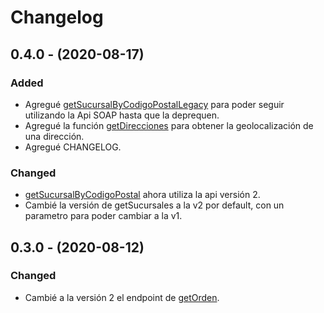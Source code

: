 # Changelog

## 0.4.0 - (2020-08-17)

### Added

- Agregué [getSucursalByCodigoPostalLegacy](/alejoasotelo/andreani-sdk-rest/blob/74b0431fda8adecedc75b4257caaa83cfb771eb5/src/andreani.php#L137) para poder seguir utilizando la Api SOAP hasta que la deprequen.
- Agregué la función [getDirecciones](/alejoasotelo/andreani-sdk-rest/blob/74b0431fda8adecedc75b4257caaa83cfb771eb5/src/andreani.php#L167) para obtener la geolocalización de una dirección.
- Agregué CHANGELOG.

### Changed

- [getSucursalByCodigoPostal](/alejoasotelo/andreani-sdk-rest/blob/74b0431fda8adecedc75b4257caaa83cfb771eb5/src/andreani.php#L113) ahora utiliza la api versión 2.
- Cambié la versión de getSucursales a la v2 por default, con un parametro para poder cambiar a la v1.

## 0.3.0 - (2020-08-12)

### Changed

- Cambié a la versión 2 el endpoint de [getOrden](/alejoasotelo/andreani-sdk-rest/blob/74b0431fda8adecedc75b4257caaa83cfb771eb5/src/andreani.php#L218).